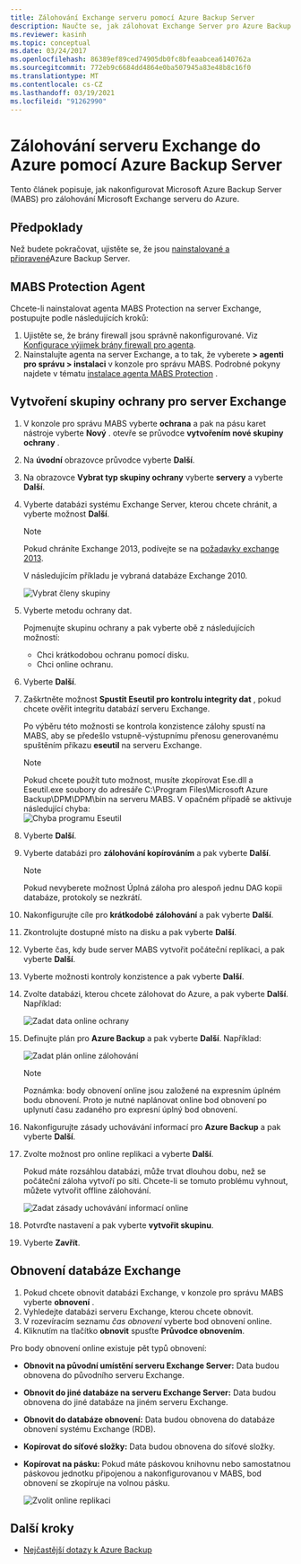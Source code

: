 ```yaml
---
title: Zálohování Exchange serveru pomocí Azure Backup Server
description: Naučte se, jak zálohovat Exchange Server pro Azure Backup pomocí Azure Backup Server
ms.reviewer: kasinh
ms.topic: conceptual
ms.date: 03/24/2017
ms.openlocfilehash: 86389ef89ced74905db0fc8bfeaabcea6140762a
ms.sourcegitcommit: 772eb9c6684dd4864e0ba507945a83e48b8c16f0
ms.translationtype: MT
ms.contentlocale: cs-CZ
ms.lasthandoff: 03/19/2021
ms.locfileid: "91262990"
---
```

# <a name="back-up-an-exchange-server-to-azure-with-azure-backup-server"></a>Zálohování serveru Exchange do Azure pomocí Azure Backup Server

Tento článek popisuje, jak nakonfigurovat Microsoft Azure Backup Server (MABS) pro zálohování Microsoft Exchange serveru do Azure.  

## <a name="prerequisites"></a>Předpoklady

Než budete pokračovat, ujistěte se, že jsou [nainstalované a připravené](backup-azure-microsoft-azure-backup.md)Azure Backup Server.

## <a name="mabs-protection-agent"></a>MABS Protection Agent

Chcete-li nainstalovat agenta MABS Protection na server Exchange, postupujte podle následujících kroků:

1. Ujistěte se, že brány firewall jsou správně nakonfigurované. Viz [Konfigurace výjimek brány firewall pro agenta](/system-center/dpm/configure-firewall-settings-for-dpm).
2. Nainstalujte agenta na server Exchange, a to tak, že vyberete **> agenti pro správu > instalaci** v konzole pro správu MABS. Podrobné pokyny najdete v tématu [instalace agenta MABS Protection](/system-center/dpm/deploy-dpm-protection-agent) .

## <a name="create-a-protection-group-for-the-exchange-server"></a>Vytvoření skupiny ochrany pro server Exchange

1. V konzole pro správu MABS vyberte **ochrana** a pak na pásu karet nástroje vyberte **Nový** . otevře se průvodce **vytvořením nové skupiny ochrany** .
2. Na **úvodní** obrazovce průvodce vyberte **Další**.
3. Na obrazovce **Vybrat typ skupiny ochrany** vyberte **servery** a vyberte **Další**.
4. Vyberte databázi systému Exchange Server, kterou chcete chránit, a vyberte možnost **Další**.

   > [!NOTE]
   > Pokud chráníte Exchange 2013, podívejte se na [požadavky exchange 2013](/system-center/dpm/back-up-exchange).
   >
   >

    V následujícím příkladu je vybraná databáze Exchange 2010.

    ![Vybrat členy skupiny](./media/backup-azure-backup-exchange-server/select-group-members.png)
5. Vyberte metodu ochrany dat.

    Pojmenujte skupinu ochrany a pak vyberte obě z následujících možností:

   * Chci krátkodobou ochranu pomocí disku.
   * Chci online ochranu.
6. Vyberte **Další**.
7. Zaškrtněte možnost **Spustit Eseutil pro kontrolu integrity dat** , pokud chcete ověřit integritu databází serveru Exchange.

    Po výběru této možnosti se kontrola konzistence zálohy spustí na MABS, aby se předešlo vstupně-výstupnímu přenosu generovanému spuštěním příkazu **eseutil** na serveru Exchange.

   > [!NOTE]
   > Pokud chcete použít tuto možnost, musíte zkopírovat Ese.dll a Eseutil.exe soubory do adresáře C:\Program Files\Microsoft Azure Backup\DPM\DPM\bin na serveru MABS. V opačném případě se aktivuje následující chyba:  
   > ![Chyba programu Eseutil](./media/backup-azure-backup-exchange-server/eseutil-error.png)
   >
   >
8. Vyberte **Další**.
9. Vyberte databázi pro **zálohování kopírováním** a pak vyberte **Další**.

   > [!NOTE]
   > Pokud nevyberete možnost Úplná záloha pro alespoň jednu DAG kopii databáze, protokoly se nezkrátí.
   >
   >
10. Nakonfigurujte cíle pro **krátkodobé zálohování** a pak vyberte **Další**.
11. Zkontrolujte dostupné místo na disku a pak vyberte **Další**.
12. Vyberte čas, kdy bude server MABS vytvořit počáteční replikaci, a pak vyberte **Další**.
13. Vyberte možnosti kontroly konzistence a pak vyberte **Další**.
14. Zvolte databázi, kterou chcete zálohovat do Azure, a pak vyberte **Další**. Například:

    ![Zadat data online ochrany](./media/backup-azure-backup-exchange-server/specify-online-protection-data.png)
15. Definujte plán pro **Azure Backup** a pak vyberte **Další**. Například:

    ![Zadat plán online zálohování](./media/backup-azure-backup-exchange-server/specify-online-backup-schedule.png)

    > [!NOTE]
    > Poznámka: body obnovení online jsou založené na expresním úplném bodu obnovení. Proto je nutné naplánovat online bod obnovení po uplynutí času zadaného pro expresní úplný bod obnovení.
    >
    >
16. Nakonfigurujte zásady uchovávání informací pro **Azure Backup** a pak vyberte **Další**.
17. Zvolte možnost pro online replikaci a vyberte **Další**.

    Pokud máte rozsáhlou databázi, může trvat dlouhou dobu, než se počáteční záloha vytvoří po síti. Chcete-li se tomuto problému vyhnout, můžete vytvořit offline zálohování.  

    ![Zadat zásady uchovávání informací online](./media/backup-azure-backup-exchange-server/specify-online-retention-policy.png)
18. Potvrďte nastavení a pak vyberte **vytvořit skupinu**.
19. Vyberte **Zavřít**.

## <a name="recover-the-exchange-database"></a>Obnovení databáze Exchange

1. Pokud chcete obnovit databázi Exchange, v konzole pro správu MABS vyberte **obnovení** .
2. Vyhledejte databázi serveru Exchange, kterou chcete obnovit.
3. V rozevíracím seznamu *čas obnovení* vyberte bod obnovení online.
4. Kliknutím na tlačítko **obnovit** spusťte **Průvodce obnovením**.

Pro body obnovení online existuje pět typů obnovení:

* **Obnovit na původní umístění serveru Exchange Server:** Data budou obnovena do původního serveru Exchange.
* **Obnovit do jiné databáze na serveru Exchange Server:** Data budou obnovena do jiné databáze na jiném serveru Exchange.
* **Obnovit do databáze obnovení:** Data budou obnovena do databáze obnovení systému Exchange (RDB).
* **Kopírovat do síťové složky:** Data budou obnovena do síťové složky.
* **Kopírovat na pásku:** Pokud máte páskovou knihovnu nebo samostatnou páskovou jednotku připojenou a nakonfigurovanou v MABS, bod obnovení se zkopíruje na volnou pásku.

    ![Zvolit online replikaci](./media/backup-azure-backup-exchange-server/choose-online-replication.png)

## <a name="next-steps"></a>Další kroky

* [Nejčastější dotazy k Azure Backup](backup-azure-backup-faq.md)
